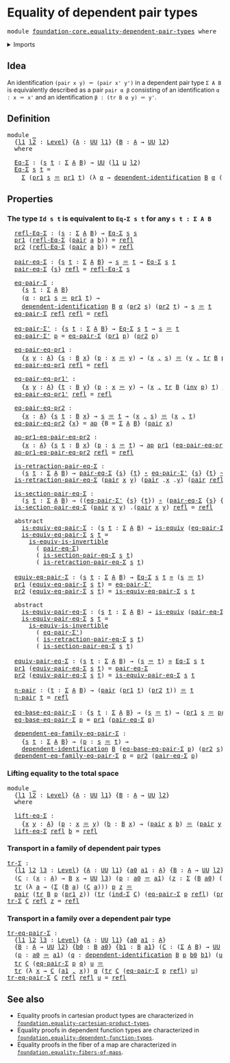 # Equality of dependent pair types

<pre class="Agda"><a id="45" class="Keyword">module</a> <a id="52" href="foundation-core.equality-dependent-pair-types.html" class="Module">foundation-core.equality-dependent-pair-types</a> <a id="98" class="Keyword">where</a>
</pre>
<details><summary>Imports</summary>

<pre class="Agda"><a id="154" class="Keyword">open</a> <a id="159" class="Keyword">import</a> <a id="166" href="foundation.action-on-identifications-functions.html" class="Module">foundation.action-on-identifications-functions</a>
<a id="213" class="Keyword">open</a> <a id="218" class="Keyword">import</a> <a id="225" href="foundation.dependent-pair-types.html" class="Module">foundation.dependent-pair-types</a>
<a id="257" class="Keyword">open</a> <a id="262" class="Keyword">import</a> <a id="269" href="foundation.universe-levels.html" class="Module">foundation.universe-levels</a>

<a id="297" class="Keyword">open</a> <a id="302" class="Keyword">import</a> <a id="309" href="foundation-core.dependent-identifications.html" class="Module">foundation-core.dependent-identifications</a>
<a id="351" class="Keyword">open</a> <a id="356" class="Keyword">import</a> <a id="363" href="foundation-core.equivalences.html" class="Module">foundation-core.equivalences</a>
<a id="392" class="Keyword">open</a> <a id="397" class="Keyword">import</a> <a id="404" href="foundation-core.function-types.html" class="Module">foundation-core.function-types</a>
<a id="435" class="Keyword">open</a> <a id="440" class="Keyword">import</a> <a id="447" href="foundation-core.homotopies.html" class="Module">foundation-core.homotopies</a>
<a id="474" class="Keyword">open</a> <a id="479" class="Keyword">import</a> <a id="486" href="foundation-core.identity-types.html" class="Module">foundation-core.identity-types</a>
<a id="517" class="Keyword">open</a> <a id="522" class="Keyword">import</a> <a id="529" href="foundation-core.transport-along-identifications.html" class="Module">foundation-core.transport-along-identifications</a>
</pre>
</details>

## Idea

An identification `(pair x y) ＝ (pair x' y')` in a dependent pair type `Σ A B`
is equivalently described as a pair `pair α β` consisting of an identification
`α : x ＝ x'` and an identification `β : (tr B α y) ＝ y'`.

## Definition

<pre class="Agda"><a id="843" class="Keyword">module</a> <a id="850" href="foundation-core.equality-dependent-pair-types.html#850" class="Module">_</a>
  <a id="854" class="Symbol">{</a><a id="855" href="foundation-core.equality-dependent-pair-types.html#855" class="Bound">l1</a> <a id="858" href="foundation-core.equality-dependent-pair-types.html#858" class="Bound">l2</a> <a id="861" class="Symbol">:</a> <a id="863" href="Agda.Primitive.html#742" class="Postulate">Level</a><a id="868" class="Symbol">}</a> <a id="870" class="Symbol">{</a><a id="871" href="foundation-core.equality-dependent-pair-types.html#871" class="Bound">A</a> <a id="873" class="Symbol">:</a> <a id="875" href="Agda.Primitive.html#388" class="Primitive">UU</a> <a id="878" href="foundation-core.equality-dependent-pair-types.html#855" class="Bound">l1</a><a id="880" class="Symbol">}</a> <a id="882" class="Symbol">{</a><a id="883" href="foundation-core.equality-dependent-pair-types.html#883" class="Bound">B</a> <a id="885" class="Symbol">:</a> <a id="887" href="foundation-core.equality-dependent-pair-types.html#871" class="Bound">A</a> <a id="889" class="Symbol">→</a> <a id="891" href="Agda.Primitive.html#388" class="Primitive">UU</a> <a id="894" href="foundation-core.equality-dependent-pair-types.html#858" class="Bound">l2</a><a id="896" class="Symbol">}</a>
  <a id="900" class="Keyword">where</a>

  <a id="909" href="foundation-core.equality-dependent-pair-types.html#909" class="Function">Eq-Σ</a> <a id="914" class="Symbol">:</a> <a id="916" class="Symbol">(</a><a id="917" href="foundation-core.equality-dependent-pair-types.html#917" class="Bound">s</a> <a id="919" href="foundation-core.equality-dependent-pair-types.html#919" class="Bound">t</a> <a id="921" class="Symbol">:</a> <a id="923" href="foundation.dependent-pair-types.html#505" class="Record">Σ</a> <a id="925" href="foundation-core.equality-dependent-pair-types.html#871" class="Bound">A</a> <a id="927" href="foundation-core.equality-dependent-pair-types.html#883" class="Bound">B</a><a id="928" class="Symbol">)</a> <a id="930" class="Symbol">→</a> <a id="932" href="Agda.Primitive.html#388" class="Primitive">UU</a> <a id="935" class="Symbol">(</a><a id="936" href="foundation-core.equality-dependent-pair-types.html#855" class="Bound">l1</a> <a id="939" href="Agda.Primitive.html#961" class="Primitive Operator">⊔</a> <a id="941" href="foundation-core.equality-dependent-pair-types.html#858" class="Bound">l2</a><a id="943" class="Symbol">)</a>
  <a id="947" href="foundation-core.equality-dependent-pair-types.html#909" class="Function">Eq-Σ</a> <a id="952" href="foundation-core.equality-dependent-pair-types.html#952" class="Bound">s</a> <a id="954" href="foundation-core.equality-dependent-pair-types.html#954" class="Bound">t</a> <a id="956" class="Symbol">=</a>
    <a id="962" href="foundation.dependent-pair-types.html#505" class="Record">Σ</a> <a id="964" class="Symbol">(</a><a id="965" href="foundation.dependent-pair-types.html#603" class="Field">pr1</a> <a id="969" href="foundation-core.equality-dependent-pair-types.html#952" class="Bound">s</a> <a id="971" href="foundation-core.identity-types.html#1953" class="Function Operator">＝</a> <a id="973" href="foundation.dependent-pair-types.html#603" class="Field">pr1</a> <a id="977" href="foundation-core.equality-dependent-pair-types.html#954" class="Bound">t</a><a id="978" class="Symbol">)</a> <a id="980" class="Symbol">(λ</a> <a id="983" href="foundation-core.equality-dependent-pair-types.html#983" class="Bound">α</a> <a id="985" class="Symbol">→</a> <a id="987" href="foundation-core.dependent-identifications.html#964" class="Function">dependent-identification</a> <a id="1012" href="foundation-core.equality-dependent-pair-types.html#883" class="Bound">B</a> <a id="1014" href="foundation-core.equality-dependent-pair-types.html#983" class="Bound">α</a> <a id="1016" class="Symbol">(</a><a id="1017" href="foundation.dependent-pair-types.html#615" class="Field">pr2</a> <a id="1021" href="foundation-core.equality-dependent-pair-types.html#952" class="Bound">s</a><a id="1022" class="Symbol">)</a> <a id="1024" class="Symbol">(</a><a id="1025" href="foundation.dependent-pair-types.html#615" class="Field">pr2</a> <a id="1029" href="foundation-core.equality-dependent-pair-types.html#954" class="Bound">t</a><a id="1030" class="Symbol">))</a>
</pre>
## Properties

### The type `Id s t` is equivalent to `Eq-Σ s t` for any `s t : Σ A B`

<pre class="Agda">  <a id="1136" href="foundation-core.equality-dependent-pair-types.html#1136" class="Function">refl-Eq-Σ</a> <a id="1146" class="Symbol">:</a> <a id="1148" class="Symbol">(</a><a id="1149" href="foundation-core.equality-dependent-pair-types.html#1149" class="Bound">s</a> <a id="1151" class="Symbol">:</a> <a id="1153" href="foundation.dependent-pair-types.html#505" class="Record">Σ</a> <a id="1155" href="foundation-core.equality-dependent-pair-types.html#871" class="Bound">A</a> <a id="1157" href="foundation-core.equality-dependent-pair-types.html#883" class="Bound">B</a><a id="1158" class="Symbol">)</a> <a id="1160" class="Symbol">→</a> <a id="1162" href="foundation-core.equality-dependent-pair-types.html#909" class="Function">Eq-Σ</a> <a id="1167" href="foundation-core.equality-dependent-pair-types.html#1149" class="Bound">s</a> <a id="1169" href="foundation-core.equality-dependent-pair-types.html#1149" class="Bound">s</a>
  <a id="1173" href="foundation.dependent-pair-types.html#603" class="Field">pr1</a> <a id="1177" class="Symbol">(</a><a id="1178" href="foundation-core.equality-dependent-pair-types.html#1136" class="Function">refl-Eq-Σ</a> <a id="1188" class="Symbol">(</a><a id="1189" href="foundation.dependent-pair-types.html#586" class="InductiveConstructor">pair</a> <a id="1194" href="foundation-core.equality-dependent-pair-types.html#1194" class="Bound">a</a> <a id="1196" href="foundation-core.equality-dependent-pair-types.html#1196" class="Bound">b</a><a id="1197" class="Symbol">))</a> <a id="1200" class="Symbol">=</a> <a id="1202" href="foundation-core.identity-types.html#1922" class="InductiveConstructor">refl</a>
  <a id="1209" href="foundation.dependent-pair-types.html#615" class="Field">pr2</a> <a id="1213" class="Symbol">(</a><a id="1214" href="foundation-core.equality-dependent-pair-types.html#1136" class="Function">refl-Eq-Σ</a> <a id="1224" class="Symbol">(</a><a id="1225" href="foundation.dependent-pair-types.html#586" class="InductiveConstructor">pair</a> <a id="1230" href="foundation-core.equality-dependent-pair-types.html#1230" class="Bound">a</a> <a id="1232" href="foundation-core.equality-dependent-pair-types.html#1232" class="Bound">b</a><a id="1233" class="Symbol">))</a> <a id="1236" class="Symbol">=</a> <a id="1238" href="foundation-core.identity-types.html#1922" class="InductiveConstructor">refl</a>

  <a id="1246" href="foundation-core.equality-dependent-pair-types.html#1246" class="Function">pair-eq-Σ</a> <a id="1256" class="Symbol">:</a> <a id="1258" class="Symbol">{</a><a id="1259" href="foundation-core.equality-dependent-pair-types.html#1259" class="Bound">s</a> <a id="1261" href="foundation-core.equality-dependent-pair-types.html#1261" class="Bound">t</a> <a id="1263" class="Symbol">:</a> <a id="1265" href="foundation.dependent-pair-types.html#505" class="Record">Σ</a> <a id="1267" href="foundation-core.equality-dependent-pair-types.html#871" class="Bound">A</a> <a id="1269" href="foundation-core.equality-dependent-pair-types.html#883" class="Bound">B</a><a id="1270" class="Symbol">}</a> <a id="1272" class="Symbol">→</a> <a id="1274" href="foundation-core.equality-dependent-pair-types.html#1259" class="Bound">s</a> <a id="1276" href="foundation-core.identity-types.html#1953" class="Function Operator">＝</a> <a id="1278" href="foundation-core.equality-dependent-pair-types.html#1261" class="Bound">t</a> <a id="1280" class="Symbol">→</a> <a id="1282" href="foundation-core.equality-dependent-pair-types.html#909" class="Function">Eq-Σ</a> <a id="1287" href="foundation-core.equality-dependent-pair-types.html#1259" class="Bound">s</a> <a id="1289" href="foundation-core.equality-dependent-pair-types.html#1261" class="Bound">t</a>
  <a id="1293" href="foundation-core.equality-dependent-pair-types.html#1246" class="Function">pair-eq-Σ</a> <a id="1303" class="Symbol">{</a><a id="1304" href="foundation-core.equality-dependent-pair-types.html#1304" class="Bound">s</a><a id="1305" class="Symbol">}</a> <a id="1307" href="foundation-core.identity-types.html#1922" class="InductiveConstructor">refl</a> <a id="1312" class="Symbol">=</a> <a id="1314" href="foundation-core.equality-dependent-pair-types.html#1136" class="Function">refl-Eq-Σ</a> <a id="1324" href="foundation-core.equality-dependent-pair-types.html#1304" class="Bound">s</a>

  <a id="1329" href="foundation-core.equality-dependent-pair-types.html#1329" class="Function">eq-pair-Σ</a> <a id="1339" class="Symbol">:</a>
    <a id="1345" class="Symbol">{</a><a id="1346" href="foundation-core.equality-dependent-pair-types.html#1346" class="Bound">s</a> <a id="1348" href="foundation-core.equality-dependent-pair-types.html#1348" class="Bound">t</a> <a id="1350" class="Symbol">:</a> <a id="1352" href="foundation.dependent-pair-types.html#505" class="Record">Σ</a> <a id="1354" href="foundation-core.equality-dependent-pair-types.html#871" class="Bound">A</a> <a id="1356" href="foundation-core.equality-dependent-pair-types.html#883" class="Bound">B</a><a id="1357" class="Symbol">}</a>
    <a id="1363" class="Symbol">(</a><a id="1364" href="foundation-core.equality-dependent-pair-types.html#1364" class="Bound">α</a> <a id="1366" class="Symbol">:</a> <a id="1368" href="foundation.dependent-pair-types.html#603" class="Field">pr1</a> <a id="1372" href="foundation-core.equality-dependent-pair-types.html#1346" class="Bound">s</a> <a id="1374" href="foundation-core.identity-types.html#1953" class="Function Operator">＝</a> <a id="1376" href="foundation.dependent-pair-types.html#603" class="Field">pr1</a> <a id="1380" href="foundation-core.equality-dependent-pair-types.html#1348" class="Bound">t</a><a id="1381" class="Symbol">)</a> <a id="1383" class="Symbol">→</a>
    <a id="1389" href="foundation-core.dependent-identifications.html#964" class="Function">dependent-identification</a> <a id="1414" href="foundation-core.equality-dependent-pair-types.html#883" class="Bound">B</a> <a id="1416" href="foundation-core.equality-dependent-pair-types.html#1364" class="Bound">α</a> <a id="1418" class="Symbol">(</a><a id="1419" href="foundation.dependent-pair-types.html#615" class="Field">pr2</a> <a id="1423" href="foundation-core.equality-dependent-pair-types.html#1346" class="Bound">s</a><a id="1424" class="Symbol">)</a> <a id="1426" class="Symbol">(</a><a id="1427" href="foundation.dependent-pair-types.html#615" class="Field">pr2</a> <a id="1431" href="foundation-core.equality-dependent-pair-types.html#1348" class="Bound">t</a><a id="1432" class="Symbol">)</a> <a id="1434" class="Symbol">→</a> <a id="1436" href="foundation-core.equality-dependent-pair-types.html#1346" class="Bound">s</a> <a id="1438" href="foundation-core.identity-types.html#1953" class="Function Operator">＝</a> <a id="1440" href="foundation-core.equality-dependent-pair-types.html#1348" class="Bound">t</a>
  <a id="1444" href="foundation-core.equality-dependent-pair-types.html#1329" class="Function">eq-pair-Σ</a> <a id="1454" href="foundation-core.identity-types.html#1922" class="InductiveConstructor">refl</a> <a id="1459" href="foundation-core.identity-types.html#1922" class="InductiveConstructor">refl</a> <a id="1464" class="Symbol">=</a> <a id="1466" href="foundation-core.identity-types.html#1922" class="InductiveConstructor">refl</a>

  <a id="1474" href="foundation-core.equality-dependent-pair-types.html#1474" class="Function">eq-pair-Σ&#39;</a> <a id="1485" class="Symbol">:</a> <a id="1487" class="Symbol">{</a><a id="1488" href="foundation-core.equality-dependent-pair-types.html#1488" class="Bound">s</a> <a id="1490" href="foundation-core.equality-dependent-pair-types.html#1490" class="Bound">t</a> <a id="1492" class="Symbol">:</a> <a id="1494" href="foundation.dependent-pair-types.html#505" class="Record">Σ</a> <a id="1496" href="foundation-core.equality-dependent-pair-types.html#871" class="Bound">A</a> <a id="1498" href="foundation-core.equality-dependent-pair-types.html#883" class="Bound">B</a><a id="1499" class="Symbol">}</a> <a id="1501" class="Symbol">→</a> <a id="1503" href="foundation-core.equality-dependent-pair-types.html#909" class="Function">Eq-Σ</a> <a id="1508" href="foundation-core.equality-dependent-pair-types.html#1488" class="Bound">s</a> <a id="1510" href="foundation-core.equality-dependent-pair-types.html#1490" class="Bound">t</a> <a id="1512" class="Symbol">→</a> <a id="1514" href="foundation-core.equality-dependent-pair-types.html#1488" class="Bound">s</a> <a id="1516" href="foundation-core.identity-types.html#1953" class="Function Operator">＝</a> <a id="1518" href="foundation-core.equality-dependent-pair-types.html#1490" class="Bound">t</a>
  <a id="1522" href="foundation-core.equality-dependent-pair-types.html#1474" class="Function">eq-pair-Σ&#39;</a> <a id="1533" href="foundation-core.equality-dependent-pair-types.html#1533" class="Bound">p</a> <a id="1535" class="Symbol">=</a> <a id="1537" href="foundation-core.equality-dependent-pair-types.html#1329" class="Function">eq-pair-Σ</a> <a id="1547" class="Symbol">(</a><a id="1548" href="foundation.dependent-pair-types.html#603" class="Field">pr1</a> <a id="1552" href="foundation-core.equality-dependent-pair-types.html#1533" class="Bound">p</a><a id="1553" class="Symbol">)</a> <a id="1555" class="Symbol">(</a><a id="1556" href="foundation.dependent-pair-types.html#615" class="Field">pr2</a> <a id="1560" href="foundation-core.equality-dependent-pair-types.html#1533" class="Bound">p</a><a id="1561" class="Symbol">)</a>

  <a id="1566" href="foundation-core.equality-dependent-pair-types.html#1566" class="Function">eq-pair-eq-pr1</a> <a id="1581" class="Symbol">:</a>
    <a id="1587" class="Symbol">{</a><a id="1588" href="foundation-core.equality-dependent-pair-types.html#1588" class="Bound">x</a> <a id="1590" href="foundation-core.equality-dependent-pair-types.html#1590" class="Bound">y</a> <a id="1592" class="Symbol">:</a> <a id="1594" href="foundation-core.equality-dependent-pair-types.html#871" class="Bound">A</a><a id="1595" class="Symbol">}</a> <a id="1597" class="Symbol">{</a><a id="1598" href="foundation-core.equality-dependent-pair-types.html#1598" class="Bound">s</a> <a id="1600" class="Symbol">:</a> <a id="1602" href="foundation-core.equality-dependent-pair-types.html#883" class="Bound">B</a> <a id="1604" href="foundation-core.equality-dependent-pair-types.html#1588" class="Bound">x</a><a id="1605" class="Symbol">}</a> <a id="1607" class="Symbol">(</a><a id="1608" href="foundation-core.equality-dependent-pair-types.html#1608" class="Bound">p</a> <a id="1610" class="Symbol">:</a> <a id="1612" href="foundation-core.equality-dependent-pair-types.html#1588" class="Bound">x</a> <a id="1614" href="foundation-core.identity-types.html#1953" class="Function Operator">＝</a> <a id="1616" href="foundation-core.equality-dependent-pair-types.html#1590" class="Bound">y</a><a id="1617" class="Symbol">)</a> <a id="1619" class="Symbol">→</a> <a id="1621" class="Symbol">(</a><a id="1622" href="foundation-core.equality-dependent-pair-types.html#1588" class="Bound">x</a> <a id="1624" href="foundation.dependent-pair-types.html#689" class="InductiveConstructor Operator">,</a> <a id="1626" href="foundation-core.equality-dependent-pair-types.html#1598" class="Bound">s</a><a id="1627" class="Symbol">)</a> <a id="1629" href="foundation-core.identity-types.html#1953" class="Function Operator">＝</a> <a id="1631" class="Symbol">(</a><a id="1632" href="foundation-core.equality-dependent-pair-types.html#1590" class="Bound">y</a> <a id="1634" href="foundation.dependent-pair-types.html#689" class="InductiveConstructor Operator">,</a> <a id="1636" href="foundation-core.transport-along-identifications.html#832" class="Function">tr</a> <a id="1639" href="foundation-core.equality-dependent-pair-types.html#883" class="Bound">B</a> <a id="1641" href="foundation-core.equality-dependent-pair-types.html#1608" class="Bound">p</a> <a id="1643" href="foundation-core.equality-dependent-pair-types.html#1598" class="Bound">s</a><a id="1644" class="Symbol">)</a>
  <a id="1648" href="foundation-core.equality-dependent-pair-types.html#1566" class="Function">eq-pair-eq-pr1</a> <a id="1663" href="foundation-core.identity-types.html#1922" class="InductiveConstructor">refl</a> <a id="1668" class="Symbol">=</a> <a id="1670" href="foundation-core.identity-types.html#1922" class="InductiveConstructor">refl</a>

  <a id="1678" href="foundation-core.equality-dependent-pair-types.html#1678" class="Function">eq-pair-eq-pr1&#39;</a> <a id="1694" class="Symbol">:</a>
    <a id="1700" class="Symbol">{</a><a id="1701" href="foundation-core.equality-dependent-pair-types.html#1701" class="Bound">x</a> <a id="1703" href="foundation-core.equality-dependent-pair-types.html#1703" class="Bound">y</a> <a id="1705" class="Symbol">:</a> <a id="1707" href="foundation-core.equality-dependent-pair-types.html#871" class="Bound">A</a><a id="1708" class="Symbol">}</a> <a id="1710" class="Symbol">{</a><a id="1711" href="foundation-core.equality-dependent-pair-types.html#1711" class="Bound">t</a> <a id="1713" class="Symbol">:</a> <a id="1715" href="foundation-core.equality-dependent-pair-types.html#883" class="Bound">B</a> <a id="1717" href="foundation-core.equality-dependent-pair-types.html#1703" class="Bound">y</a><a id="1718" class="Symbol">}</a> <a id="1720" class="Symbol">(</a><a id="1721" href="foundation-core.equality-dependent-pair-types.html#1721" class="Bound">p</a> <a id="1723" class="Symbol">:</a> <a id="1725" href="foundation-core.equality-dependent-pair-types.html#1701" class="Bound">x</a> <a id="1727" href="foundation-core.identity-types.html#1953" class="Function Operator">＝</a> <a id="1729" href="foundation-core.equality-dependent-pair-types.html#1703" class="Bound">y</a><a id="1730" class="Symbol">)</a> <a id="1732" class="Symbol">→</a> <a id="1734" class="Symbol">(</a><a id="1735" href="foundation-core.equality-dependent-pair-types.html#1701" class="Bound">x</a> <a id="1737" href="foundation.dependent-pair-types.html#689" class="InductiveConstructor Operator">,</a> <a id="1739" href="foundation-core.transport-along-identifications.html#832" class="Function">tr</a> <a id="1742" href="foundation-core.equality-dependent-pair-types.html#883" class="Bound">B</a> <a id="1744" class="Symbol">(</a><a id="1745" href="foundation-core.identity-types.html#3206" class="Function">inv</a> <a id="1749" href="foundation-core.equality-dependent-pair-types.html#1721" class="Bound">p</a><a id="1750" class="Symbol">)</a> <a id="1752" href="foundation-core.equality-dependent-pair-types.html#1711" class="Bound">t</a><a id="1753" class="Symbol">)</a> <a id="1755" href="foundation-core.identity-types.html#1953" class="Function Operator">＝</a> <a id="1757" class="Symbol">(</a><a id="1758" href="foundation-core.equality-dependent-pair-types.html#1703" class="Bound">y</a> <a id="1760" href="foundation.dependent-pair-types.html#689" class="InductiveConstructor Operator">,</a> <a id="1762" href="foundation-core.equality-dependent-pair-types.html#1711" class="Bound">t</a><a id="1763" class="Symbol">)</a>
  <a id="1767" href="foundation-core.equality-dependent-pair-types.html#1678" class="Function">eq-pair-eq-pr1&#39;</a> <a id="1783" href="foundation-core.identity-types.html#1922" class="InductiveConstructor">refl</a> <a id="1788" class="Symbol">=</a> <a id="1790" href="foundation-core.identity-types.html#1922" class="InductiveConstructor">refl</a>

  <a id="1798" href="foundation-core.equality-dependent-pair-types.html#1798" class="Function">eq-pair-eq-pr2</a> <a id="1813" class="Symbol">:</a>
    <a id="1819" class="Symbol">{</a><a id="1820" href="foundation-core.equality-dependent-pair-types.html#1820" class="Bound">x</a> <a id="1822" class="Symbol">:</a> <a id="1824" href="foundation-core.equality-dependent-pair-types.html#871" class="Bound">A</a><a id="1825" class="Symbol">}</a> <a id="1827" class="Symbol">{</a><a id="1828" href="foundation-core.equality-dependent-pair-types.html#1828" class="Bound">s</a> <a id="1830" href="foundation-core.equality-dependent-pair-types.html#1830" class="Bound">t</a> <a id="1832" class="Symbol">:</a> <a id="1834" href="foundation-core.equality-dependent-pair-types.html#883" class="Bound">B</a> <a id="1836" href="foundation-core.equality-dependent-pair-types.html#1820" class="Bound">x</a><a id="1837" class="Symbol">}</a> <a id="1839" class="Symbol">→</a> <a id="1841" href="foundation-core.equality-dependent-pair-types.html#1828" class="Bound">s</a> <a id="1843" href="foundation-core.identity-types.html#1953" class="Function Operator">＝</a> <a id="1845" href="foundation-core.equality-dependent-pair-types.html#1830" class="Bound">t</a> <a id="1847" class="Symbol">→</a> <a id="1849" class="Symbol">(</a><a id="1850" href="foundation-core.equality-dependent-pair-types.html#1820" class="Bound">x</a> <a id="1852" href="foundation.dependent-pair-types.html#689" class="InductiveConstructor Operator">,</a> <a id="1854" href="foundation-core.equality-dependent-pair-types.html#1828" class="Bound">s</a><a id="1855" class="Symbol">)</a> <a id="1857" href="foundation-core.identity-types.html#1953" class="Function Operator">＝</a> <a id="1859" class="Symbol">(</a><a id="1860" href="foundation-core.equality-dependent-pair-types.html#1820" class="Bound">x</a> <a id="1862" href="foundation.dependent-pair-types.html#689" class="InductiveConstructor Operator">,</a> <a id="1864" href="foundation-core.equality-dependent-pair-types.html#1830" class="Bound">t</a><a id="1865" class="Symbol">)</a>
  <a id="1869" href="foundation-core.equality-dependent-pair-types.html#1798" class="Function">eq-pair-eq-pr2</a> <a id="1884" class="Symbol">{</a><a id="1885" href="foundation-core.equality-dependent-pair-types.html#1885" class="Bound">x</a><a id="1886" class="Symbol">}</a> <a id="1888" class="Symbol">=</a> <a id="1890" href="foundation.action-on-identifications-functions.html#730" class="Function">ap</a> <a id="1893" class="Symbol">{</a><a id="1894" class="Argument">B</a> <a id="1896" class="Symbol">=</a> <a id="1898" href="foundation.dependent-pair-types.html#505" class="Record">Σ</a> <a id="1900" href="foundation-core.equality-dependent-pair-types.html#871" class="Bound">A</a> <a id="1902" href="foundation-core.equality-dependent-pair-types.html#883" class="Bound">B</a><a id="1903" class="Symbol">}</a> <a id="1905" class="Symbol">(</a><a id="1906" href="foundation.dependent-pair-types.html#586" class="InductiveConstructor">pair</a> <a id="1911" href="foundation-core.equality-dependent-pair-types.html#1885" class="Bound">x</a><a id="1912" class="Symbol">)</a>

  <a id="1917" href="foundation-core.equality-dependent-pair-types.html#1917" class="Function">ap-pr1-eq-pair-eq-pr2</a> <a id="1939" class="Symbol">:</a>
    <a id="1945" class="Symbol">{</a><a id="1946" href="foundation-core.equality-dependent-pair-types.html#1946" class="Bound">x</a> <a id="1948" class="Symbol">:</a> <a id="1950" href="foundation-core.equality-dependent-pair-types.html#871" class="Bound">A</a><a id="1951" class="Symbol">}</a> <a id="1953" class="Symbol">{</a><a id="1954" href="foundation-core.equality-dependent-pair-types.html#1954" class="Bound">s</a> <a id="1956" href="foundation-core.equality-dependent-pair-types.html#1956" class="Bound">t</a> <a id="1958" class="Symbol">:</a> <a id="1960" href="foundation-core.equality-dependent-pair-types.html#883" class="Bound">B</a> <a id="1962" href="foundation-core.equality-dependent-pair-types.html#1946" class="Bound">x</a><a id="1963" class="Symbol">}</a> <a id="1965" class="Symbol">(</a><a id="1966" href="foundation-core.equality-dependent-pair-types.html#1966" class="Bound">p</a> <a id="1968" class="Symbol">:</a> <a id="1970" href="foundation-core.equality-dependent-pair-types.html#1954" class="Bound">s</a> <a id="1972" href="foundation-core.identity-types.html#1953" class="Function Operator">＝</a> <a id="1974" href="foundation-core.equality-dependent-pair-types.html#1956" class="Bound">t</a><a id="1975" class="Symbol">)</a> <a id="1977" class="Symbol">→</a> <a id="1979" href="foundation.action-on-identifications-functions.html#730" class="Function">ap</a> <a id="1982" href="foundation.dependent-pair-types.html#603" class="Field">pr1</a> <a id="1986" class="Symbol">(</a><a id="1987" href="foundation-core.equality-dependent-pair-types.html#1798" class="Function">eq-pair-eq-pr2</a> <a id="2002" href="foundation-core.equality-dependent-pair-types.html#1966" class="Bound">p</a><a id="2003" class="Symbol">)</a> <a id="2005" href="foundation-core.identity-types.html#1953" class="Function Operator">＝</a> <a id="2007" href="foundation-core.identity-types.html#1922" class="InductiveConstructor">refl</a>
  <a id="2014" href="foundation-core.equality-dependent-pair-types.html#1917" class="Function">ap-pr1-eq-pair-eq-pr2</a> <a id="2036" href="foundation-core.identity-types.html#1922" class="InductiveConstructor">refl</a> <a id="2041" class="Symbol">=</a> <a id="2043" href="foundation-core.identity-types.html#1922" class="InductiveConstructor">refl</a>

  <a id="2051" href="foundation-core.equality-dependent-pair-types.html#2051" class="Function">is-retraction-pair-eq-Σ</a> <a id="2075" class="Symbol">:</a>
    <a id="2081" class="Symbol">(</a><a id="2082" href="foundation-core.equality-dependent-pair-types.html#2082" class="Bound">s</a> <a id="2084" href="foundation-core.equality-dependent-pair-types.html#2084" class="Bound">t</a> <a id="2086" class="Symbol">:</a> <a id="2088" href="foundation.dependent-pair-types.html#505" class="Record">Σ</a> <a id="2090" href="foundation-core.equality-dependent-pair-types.html#871" class="Bound">A</a> <a id="2092" href="foundation-core.equality-dependent-pair-types.html#883" class="Bound">B</a><a id="2093" class="Symbol">)</a> <a id="2095" class="Symbol">→</a> <a id="2097" href="foundation-core.equality-dependent-pair-types.html#1246" class="Function">pair-eq-Σ</a> <a id="2107" class="Symbol">{</a><a id="2108" href="foundation-core.equality-dependent-pair-types.html#2082" class="Bound">s</a><a id="2109" class="Symbol">}</a> <a id="2111" class="Symbol">{</a><a id="2112" href="foundation-core.equality-dependent-pair-types.html#2084" class="Bound">t</a><a id="2113" class="Symbol">}</a> <a id="2115" href="foundation-core.function-types.html#455" class="Function Operator">∘</a> <a id="2117" href="foundation-core.equality-dependent-pair-types.html#1474" class="Function">eq-pair-Σ&#39;</a> <a id="2128" class="Symbol">{</a><a id="2129" href="foundation-core.equality-dependent-pair-types.html#2082" class="Bound">s</a><a id="2130" class="Symbol">}</a> <a id="2132" class="Symbol">{</a><a id="2133" href="foundation-core.equality-dependent-pair-types.html#2084" class="Bound">t</a><a id="2134" class="Symbol">}</a> <a id="2136" href="foundation-core.homotopies.html#2717" class="Function Operator">~</a> <a id="2138" href="foundation-core.function-types.html#307" class="Function">id</a> <a id="2141" class="Symbol">{</a><a id="2142" class="Argument">A</a> <a id="2144" class="Symbol">=</a> <a id="2146" href="foundation-core.equality-dependent-pair-types.html#909" class="Function">Eq-Σ</a> <a id="2151" href="foundation-core.equality-dependent-pair-types.html#2082" class="Bound">s</a> <a id="2153" href="foundation-core.equality-dependent-pair-types.html#2084" class="Bound">t</a><a id="2154" class="Symbol">}</a>
  <a id="2158" href="foundation-core.equality-dependent-pair-types.html#2051" class="Function">is-retraction-pair-eq-Σ</a> <a id="2182" class="Symbol">(</a><a id="2183" href="foundation.dependent-pair-types.html#586" class="InductiveConstructor">pair</a> <a id="2188" href="foundation-core.equality-dependent-pair-types.html#2188" class="Bound">x</a> <a id="2190" href="foundation-core.equality-dependent-pair-types.html#2190" class="Bound">y</a><a id="2191" class="Symbol">)</a> <a id="2193" class="Symbol">(</a><a id="2194" href="foundation.dependent-pair-types.html#586" class="InductiveConstructor">pair</a> <a id="2199" class="DottedPattern Symbol">.</a><a id="2200" href="foundation-core.equality-dependent-pair-types.html#2188" class="DottedPattern Bound">x</a> <a id="2202" class="DottedPattern Symbol">.</a><a id="2203" href="foundation-core.equality-dependent-pair-types.html#2190" class="DottedPattern Bound">y</a><a id="2204" class="Symbol">)</a> <a id="2206" class="Symbol">(</a><a id="2207" href="foundation.dependent-pair-types.html#586" class="InductiveConstructor">pair</a> <a id="2212" href="foundation-core.identity-types.html#1922" class="InductiveConstructor">refl</a> <a id="2217" href="foundation-core.identity-types.html#1922" class="InductiveConstructor">refl</a><a id="2221" class="Symbol">)</a> <a id="2223" class="Symbol">=</a> <a id="2225" href="foundation-core.identity-types.html#1922" class="InductiveConstructor">refl</a>

  <a id="2233" href="foundation-core.equality-dependent-pair-types.html#2233" class="Function">is-section-pair-eq-Σ</a> <a id="2254" class="Symbol">:</a>
    <a id="2260" class="Symbol">(</a><a id="2261" href="foundation-core.equality-dependent-pair-types.html#2261" class="Bound">s</a> <a id="2263" href="foundation-core.equality-dependent-pair-types.html#2263" class="Bound">t</a> <a id="2265" class="Symbol">:</a> <a id="2267" href="foundation.dependent-pair-types.html#505" class="Record">Σ</a> <a id="2269" href="foundation-core.equality-dependent-pair-types.html#871" class="Bound">A</a> <a id="2271" href="foundation-core.equality-dependent-pair-types.html#883" class="Bound">B</a><a id="2272" class="Symbol">)</a> <a id="2274" class="Symbol">→</a> <a id="2276" class="Symbol">((</a><a id="2278" href="foundation-core.equality-dependent-pair-types.html#1474" class="Function">eq-pair-Σ&#39;</a> <a id="2289" class="Symbol">{</a><a id="2290" href="foundation-core.equality-dependent-pair-types.html#2261" class="Bound">s</a><a id="2291" class="Symbol">}</a> <a id="2293" class="Symbol">{</a><a id="2294" href="foundation-core.equality-dependent-pair-types.html#2263" class="Bound">t</a><a id="2295" class="Symbol">})</a> <a id="2298" href="foundation-core.function-types.html#455" class="Function Operator">∘</a> <a id="2300" class="Symbol">(</a><a id="2301" href="foundation-core.equality-dependent-pair-types.html#1246" class="Function">pair-eq-Σ</a> <a id="2311" class="Symbol">{</a><a id="2312" href="foundation-core.equality-dependent-pair-types.html#2261" class="Bound">s</a><a id="2313" class="Symbol">}</a> <a id="2315" class="Symbol">{</a><a id="2316" href="foundation-core.equality-dependent-pair-types.html#2263" class="Bound">t</a><a id="2317" class="Symbol">}))</a> <a id="2321" href="foundation-core.homotopies.html#2717" class="Function Operator">~</a> <a id="2323" href="foundation-core.function-types.html#307" class="Function">id</a>
  <a id="2328" href="foundation-core.equality-dependent-pair-types.html#2233" class="Function">is-section-pair-eq-Σ</a> <a id="2349" class="Symbol">(</a><a id="2350" href="foundation.dependent-pair-types.html#586" class="InductiveConstructor">pair</a> <a id="2355" href="foundation-core.equality-dependent-pair-types.html#2355" class="Bound">x</a> <a id="2357" href="foundation-core.equality-dependent-pair-types.html#2357" class="Bound">y</a><a id="2358" class="Symbol">)</a> <a id="2360" class="DottedPattern Symbol">.(</a><a id="2362" href="foundation.dependent-pair-types.html#586" class="DottedPattern InductiveConstructor">pair</a> <a id="2367" href="foundation-core.equality-dependent-pair-types.html#2355" class="DottedPattern Bound">x</a> <a id="2369" href="foundation-core.equality-dependent-pair-types.html#2357" class="DottedPattern Bound">y</a><a id="2370" class="DottedPattern Symbol">)</a> <a id="2372" href="foundation-core.identity-types.html#1922" class="InductiveConstructor">refl</a> <a id="2377" class="Symbol">=</a> <a id="2379" href="foundation-core.identity-types.html#1922" class="InductiveConstructor">refl</a>

  <a id="2387" class="Keyword">abstract</a>
    <a id="2400" href="foundation-core.equality-dependent-pair-types.html#2400" class="Function">is-equiv-eq-pair-Σ</a> <a id="2419" class="Symbol">:</a> <a id="2421" class="Symbol">(</a><a id="2422" href="foundation-core.equality-dependent-pair-types.html#2422" class="Bound">s</a> <a id="2424" href="foundation-core.equality-dependent-pair-types.html#2424" class="Bound">t</a> <a id="2426" class="Symbol">:</a> <a id="2428" href="foundation.dependent-pair-types.html#505" class="Record">Σ</a> <a id="2430" href="foundation-core.equality-dependent-pair-types.html#871" class="Bound">A</a> <a id="2432" href="foundation-core.equality-dependent-pair-types.html#883" class="Bound">B</a><a id="2433" class="Symbol">)</a> <a id="2435" class="Symbol">→</a> <a id="2437" href="foundation-core.equivalences.html#1647" class="Function">is-equiv</a> <a id="2446" class="Symbol">(</a><a id="2447" href="foundation-core.equality-dependent-pair-types.html#1474" class="Function">eq-pair-Σ&#39;</a> <a id="2458" class="Symbol">{</a><a id="2459" href="foundation-core.equality-dependent-pair-types.html#2422" class="Bound">s</a><a id="2460" class="Symbol">}</a> <a id="2462" class="Symbol">{</a><a id="2463" href="foundation-core.equality-dependent-pair-types.html#2424" class="Bound">t</a><a id="2464" class="Symbol">})</a>
    <a id="2471" href="foundation-core.equality-dependent-pair-types.html#2400" class="Function">is-equiv-eq-pair-Σ</a> <a id="2490" href="foundation-core.equality-dependent-pair-types.html#2490" class="Bound">s</a> <a id="2492" href="foundation-core.equality-dependent-pair-types.html#2492" class="Bound">t</a> <a id="2494" class="Symbol">=</a>
      <a id="2502" href="foundation-core.equivalences.html#5122" class="Function">is-equiv-is-invertible</a>
        <a id="2533" class="Symbol">(</a> <a id="2535" href="foundation-core.equality-dependent-pair-types.html#1246" class="Function">pair-eq-Σ</a><a id="2544" class="Symbol">)</a>
        <a id="2554" class="Symbol">(</a> <a id="2556" href="foundation-core.equality-dependent-pair-types.html#2233" class="Function">is-section-pair-eq-Σ</a> <a id="2577" href="foundation-core.equality-dependent-pair-types.html#2490" class="Bound">s</a> <a id="2579" href="foundation-core.equality-dependent-pair-types.html#2492" class="Bound">t</a><a id="2580" class="Symbol">)</a>
        <a id="2590" class="Symbol">(</a> <a id="2592" href="foundation-core.equality-dependent-pair-types.html#2051" class="Function">is-retraction-pair-eq-Σ</a> <a id="2616" href="foundation-core.equality-dependent-pair-types.html#2490" class="Bound">s</a> <a id="2618" href="foundation-core.equality-dependent-pair-types.html#2492" class="Bound">t</a><a id="2619" class="Symbol">)</a>

  <a id="2624" href="foundation-core.equality-dependent-pair-types.html#2624" class="Function">equiv-eq-pair-Σ</a> <a id="2640" class="Symbol">:</a> <a id="2642" class="Symbol">(</a><a id="2643" href="foundation-core.equality-dependent-pair-types.html#2643" class="Bound">s</a> <a id="2645" href="foundation-core.equality-dependent-pair-types.html#2645" class="Bound">t</a> <a id="2647" class="Symbol">:</a> <a id="2649" href="foundation.dependent-pair-types.html#505" class="Record">Σ</a> <a id="2651" href="foundation-core.equality-dependent-pair-types.html#871" class="Bound">A</a> <a id="2653" href="foundation-core.equality-dependent-pair-types.html#883" class="Bound">B</a><a id="2654" class="Symbol">)</a> <a id="2656" class="Symbol">→</a> <a id="2658" href="foundation-core.equality-dependent-pair-types.html#909" class="Function">Eq-Σ</a> <a id="2663" href="foundation-core.equality-dependent-pair-types.html#2643" class="Bound">s</a> <a id="2665" href="foundation-core.equality-dependent-pair-types.html#2645" class="Bound">t</a> <a id="2667" href="foundation-core.equivalences.html#2669" class="Function Operator">≃</a> <a id="2669" class="Symbol">(</a><a id="2670" href="foundation-core.equality-dependent-pair-types.html#2643" class="Bound">s</a> <a id="2672" href="foundation-core.identity-types.html#1953" class="Function Operator">＝</a> <a id="2674" href="foundation-core.equality-dependent-pair-types.html#2645" class="Bound">t</a><a id="2675" class="Symbol">)</a>
  <a id="2679" href="foundation.dependent-pair-types.html#603" class="Field">pr1</a> <a id="2683" class="Symbol">(</a><a id="2684" href="foundation-core.equality-dependent-pair-types.html#2624" class="Function">equiv-eq-pair-Σ</a> <a id="2700" href="foundation-core.equality-dependent-pair-types.html#2700" class="Bound">s</a> <a id="2702" href="foundation-core.equality-dependent-pair-types.html#2702" class="Bound">t</a><a id="2703" class="Symbol">)</a> <a id="2705" class="Symbol">=</a> <a id="2707" href="foundation-core.equality-dependent-pair-types.html#1474" class="Function">eq-pair-Σ&#39;</a>
  <a id="2720" href="foundation.dependent-pair-types.html#615" class="Field">pr2</a> <a id="2724" class="Symbol">(</a><a id="2725" href="foundation-core.equality-dependent-pair-types.html#2624" class="Function">equiv-eq-pair-Σ</a> <a id="2741" href="foundation-core.equality-dependent-pair-types.html#2741" class="Bound">s</a> <a id="2743" href="foundation-core.equality-dependent-pair-types.html#2743" class="Bound">t</a><a id="2744" class="Symbol">)</a> <a id="2746" class="Symbol">=</a> <a id="2748" href="foundation-core.equality-dependent-pair-types.html#2400" class="Function">is-equiv-eq-pair-Σ</a> <a id="2767" href="foundation-core.equality-dependent-pair-types.html#2741" class="Bound">s</a> <a id="2769" href="foundation-core.equality-dependent-pair-types.html#2743" class="Bound">t</a>

  <a id="2774" class="Keyword">abstract</a>
    <a id="2787" href="foundation-core.equality-dependent-pair-types.html#2787" class="Function">is-equiv-pair-eq-Σ</a> <a id="2806" class="Symbol">:</a> <a id="2808" class="Symbol">(</a><a id="2809" href="foundation-core.equality-dependent-pair-types.html#2809" class="Bound">s</a> <a id="2811" href="foundation-core.equality-dependent-pair-types.html#2811" class="Bound">t</a> <a id="2813" class="Symbol">:</a> <a id="2815" href="foundation.dependent-pair-types.html#505" class="Record">Σ</a> <a id="2817" href="foundation-core.equality-dependent-pair-types.html#871" class="Bound">A</a> <a id="2819" href="foundation-core.equality-dependent-pair-types.html#883" class="Bound">B</a><a id="2820" class="Symbol">)</a> <a id="2822" class="Symbol">→</a> <a id="2824" href="foundation-core.equivalences.html#1647" class="Function">is-equiv</a> <a id="2833" class="Symbol">(</a><a id="2834" href="foundation-core.equality-dependent-pair-types.html#1246" class="Function">pair-eq-Σ</a> <a id="2844" class="Symbol">{</a><a id="2845" href="foundation-core.equality-dependent-pair-types.html#2809" class="Bound">s</a><a id="2846" class="Symbol">}</a> <a id="2848" class="Symbol">{</a><a id="2849" href="foundation-core.equality-dependent-pair-types.html#2811" class="Bound">t</a><a id="2850" class="Symbol">})</a>
    <a id="2857" href="foundation-core.equality-dependent-pair-types.html#2787" class="Function">is-equiv-pair-eq-Σ</a> <a id="2876" href="foundation-core.equality-dependent-pair-types.html#2876" class="Bound">s</a> <a id="2878" href="foundation-core.equality-dependent-pair-types.html#2878" class="Bound">t</a> <a id="2880" class="Symbol">=</a>
      <a id="2888" href="foundation-core.equivalences.html#5122" class="Function">is-equiv-is-invertible</a>
        <a id="2919" class="Symbol">(</a> <a id="2921" href="foundation-core.equality-dependent-pair-types.html#1474" class="Function">eq-pair-Σ&#39;</a><a id="2931" class="Symbol">)</a>
        <a id="2941" class="Symbol">(</a> <a id="2943" href="foundation-core.equality-dependent-pair-types.html#2051" class="Function">is-retraction-pair-eq-Σ</a> <a id="2967" href="foundation-core.equality-dependent-pair-types.html#2876" class="Bound">s</a> <a id="2969" href="foundation-core.equality-dependent-pair-types.html#2878" class="Bound">t</a><a id="2970" class="Symbol">)</a>
        <a id="2980" class="Symbol">(</a> <a id="2982" href="foundation-core.equality-dependent-pair-types.html#2233" class="Function">is-section-pair-eq-Σ</a> <a id="3003" href="foundation-core.equality-dependent-pair-types.html#2876" class="Bound">s</a> <a id="3005" href="foundation-core.equality-dependent-pair-types.html#2878" class="Bound">t</a><a id="3006" class="Symbol">)</a>

  <a id="3011" href="foundation-core.equality-dependent-pair-types.html#3011" class="Function">equiv-pair-eq-Σ</a> <a id="3027" class="Symbol">:</a> <a id="3029" class="Symbol">(</a><a id="3030" href="foundation-core.equality-dependent-pair-types.html#3030" class="Bound">s</a> <a id="3032" href="foundation-core.equality-dependent-pair-types.html#3032" class="Bound">t</a> <a id="3034" class="Symbol">:</a> <a id="3036" href="foundation.dependent-pair-types.html#505" class="Record">Σ</a> <a id="3038" href="foundation-core.equality-dependent-pair-types.html#871" class="Bound">A</a> <a id="3040" href="foundation-core.equality-dependent-pair-types.html#883" class="Bound">B</a><a id="3041" class="Symbol">)</a> <a id="3043" class="Symbol">→</a> <a id="3045" class="Symbol">(</a><a id="3046" href="foundation-core.equality-dependent-pair-types.html#3030" class="Bound">s</a> <a id="3048" href="foundation-core.identity-types.html#1953" class="Function Operator">＝</a> <a id="3050" href="foundation-core.equality-dependent-pair-types.html#3032" class="Bound">t</a><a id="3051" class="Symbol">)</a> <a id="3053" href="foundation-core.equivalences.html#2669" class="Function Operator">≃</a> <a id="3055" href="foundation-core.equality-dependent-pair-types.html#909" class="Function">Eq-Σ</a> <a id="3060" href="foundation-core.equality-dependent-pair-types.html#3030" class="Bound">s</a> <a id="3062" href="foundation-core.equality-dependent-pair-types.html#3032" class="Bound">t</a>
  <a id="3066" href="foundation.dependent-pair-types.html#603" class="Field">pr1</a> <a id="3070" class="Symbol">(</a><a id="3071" href="foundation-core.equality-dependent-pair-types.html#3011" class="Function">equiv-pair-eq-Σ</a> <a id="3087" href="foundation-core.equality-dependent-pair-types.html#3087" class="Bound">s</a> <a id="3089" href="foundation-core.equality-dependent-pair-types.html#3089" class="Bound">t</a><a id="3090" class="Symbol">)</a> <a id="3092" class="Symbol">=</a> <a id="3094" href="foundation-core.equality-dependent-pair-types.html#1246" class="Function">pair-eq-Σ</a>
  <a id="3106" href="foundation.dependent-pair-types.html#615" class="Field">pr2</a> <a id="3110" class="Symbol">(</a><a id="3111" href="foundation-core.equality-dependent-pair-types.html#3011" class="Function">equiv-pair-eq-Σ</a> <a id="3127" href="foundation-core.equality-dependent-pair-types.html#3127" class="Bound">s</a> <a id="3129" href="foundation-core.equality-dependent-pair-types.html#3129" class="Bound">t</a><a id="3130" class="Symbol">)</a> <a id="3132" class="Symbol">=</a> <a id="3134" href="foundation-core.equality-dependent-pair-types.html#2787" class="Function">is-equiv-pair-eq-Σ</a> <a id="3153" href="foundation-core.equality-dependent-pair-types.html#3127" class="Bound">s</a> <a id="3155" href="foundation-core.equality-dependent-pair-types.html#3129" class="Bound">t</a>

  <a id="3160" href="foundation-core.equality-dependent-pair-types.html#3160" class="Function">η-pair</a> <a id="3167" class="Symbol">:</a> <a id="3169" class="Symbol">(</a><a id="3170" href="foundation-core.equality-dependent-pair-types.html#3170" class="Bound">t</a> <a id="3172" class="Symbol">:</a> <a id="3174" href="foundation.dependent-pair-types.html#505" class="Record">Σ</a> <a id="3176" href="foundation-core.equality-dependent-pair-types.html#871" class="Bound">A</a> <a id="3178" href="foundation-core.equality-dependent-pair-types.html#883" class="Bound">B</a><a id="3179" class="Symbol">)</a> <a id="3181" class="Symbol">→</a> <a id="3183" class="Symbol">(</a><a id="3184" href="foundation.dependent-pair-types.html#586" class="InductiveConstructor">pair</a> <a id="3189" class="Symbol">(</a><a id="3190" href="foundation.dependent-pair-types.html#603" class="Field">pr1</a> <a id="3194" href="foundation-core.equality-dependent-pair-types.html#3170" class="Bound">t</a><a id="3195" class="Symbol">)</a> <a id="3197" class="Symbol">(</a><a id="3198" href="foundation.dependent-pair-types.html#615" class="Field">pr2</a> <a id="3202" href="foundation-core.equality-dependent-pair-types.html#3170" class="Bound">t</a><a id="3203" class="Symbol">))</a> <a id="3206" href="foundation-core.identity-types.html#1953" class="Function Operator">＝</a> <a id="3208" href="foundation-core.equality-dependent-pair-types.html#3170" class="Bound">t</a>
  <a id="3212" href="foundation-core.equality-dependent-pair-types.html#3160" class="Function">η-pair</a> <a id="3219" href="foundation-core.equality-dependent-pair-types.html#3219" class="Bound">t</a> <a id="3221" class="Symbol">=</a> <a id="3223" href="foundation-core.identity-types.html#1922" class="InductiveConstructor">refl</a>

  <a id="3231" href="foundation-core.equality-dependent-pair-types.html#3231" class="Function">eq-base-eq-pair-Σ</a> <a id="3249" class="Symbol">:</a> <a id="3251" class="Symbol">{</a><a id="3252" href="foundation-core.equality-dependent-pair-types.html#3252" class="Bound">s</a> <a id="3254" href="foundation-core.equality-dependent-pair-types.html#3254" class="Bound">t</a> <a id="3256" class="Symbol">:</a> <a id="3258" href="foundation.dependent-pair-types.html#505" class="Record">Σ</a> <a id="3260" href="foundation-core.equality-dependent-pair-types.html#871" class="Bound">A</a> <a id="3262" href="foundation-core.equality-dependent-pair-types.html#883" class="Bound">B</a><a id="3263" class="Symbol">}</a> <a id="3265" class="Symbol">→</a> <a id="3267" class="Symbol">(</a><a id="3268" href="foundation-core.equality-dependent-pair-types.html#3252" class="Bound">s</a> <a id="3270" href="foundation-core.identity-types.html#1953" class="Function Operator">＝</a> <a id="3272" href="foundation-core.equality-dependent-pair-types.html#3254" class="Bound">t</a><a id="3273" class="Symbol">)</a> <a id="3275" class="Symbol">→</a> <a id="3277" class="Symbol">(</a><a id="3278" href="foundation.dependent-pair-types.html#603" class="Field">pr1</a> <a id="3282" href="foundation-core.equality-dependent-pair-types.html#3252" class="Bound">s</a> <a id="3284" href="foundation-core.identity-types.html#1953" class="Function Operator">＝</a> <a id="3286" href="foundation.dependent-pair-types.html#603" class="Field">pr1</a> <a id="3290" href="foundation-core.equality-dependent-pair-types.html#3254" class="Bound">t</a><a id="3291" class="Symbol">)</a>
  <a id="3295" href="foundation-core.equality-dependent-pair-types.html#3231" class="Function">eq-base-eq-pair-Σ</a> <a id="3313" href="foundation-core.equality-dependent-pair-types.html#3313" class="Bound">p</a> <a id="3315" class="Symbol">=</a> <a id="3317" href="foundation.dependent-pair-types.html#603" class="Field">pr1</a> <a id="3321" class="Symbol">(</a><a id="3322" href="foundation-core.equality-dependent-pair-types.html#1246" class="Function">pair-eq-Σ</a> <a id="3332" href="foundation-core.equality-dependent-pair-types.html#3313" class="Bound">p</a><a id="3333" class="Symbol">)</a>

  <a id="3338" href="foundation-core.equality-dependent-pair-types.html#3338" class="Function">dependent-eq-family-eq-pair-Σ</a> <a id="3368" class="Symbol">:</a>
    <a id="3374" class="Symbol">{</a><a id="3375" href="foundation-core.equality-dependent-pair-types.html#3375" class="Bound">s</a> <a id="3377" href="foundation-core.equality-dependent-pair-types.html#3377" class="Bound">t</a> <a id="3379" class="Symbol">:</a> <a id="3381" href="foundation.dependent-pair-types.html#505" class="Record">Σ</a> <a id="3383" href="foundation-core.equality-dependent-pair-types.html#871" class="Bound">A</a> <a id="3385" href="foundation-core.equality-dependent-pair-types.html#883" class="Bound">B</a><a id="3386" class="Symbol">}</a> <a id="3388" class="Symbol">→</a> <a id="3390" class="Symbol">(</a><a id="3391" href="foundation-core.equality-dependent-pair-types.html#3391" class="Bound">p</a> <a id="3393" class="Symbol">:</a> <a id="3395" href="foundation-core.equality-dependent-pair-types.html#3375" class="Bound">s</a> <a id="3397" href="foundation-core.identity-types.html#1953" class="Function Operator">＝</a> <a id="3399" href="foundation-core.equality-dependent-pair-types.html#3377" class="Bound">t</a><a id="3400" class="Symbol">)</a> <a id="3402" class="Symbol">→</a>
    <a id="3408" href="foundation-core.dependent-identifications.html#964" class="Function">dependent-identification</a> <a id="3433" href="foundation-core.equality-dependent-pair-types.html#883" class="Bound">B</a> <a id="3435" class="Symbol">(</a><a id="3436" href="foundation-core.equality-dependent-pair-types.html#3231" class="Function">eq-base-eq-pair-Σ</a> <a id="3454" href="foundation-core.equality-dependent-pair-types.html#3391" class="Bound">p</a><a id="3455" class="Symbol">)</a> <a id="3457" class="Symbol">(</a><a id="3458" href="foundation.dependent-pair-types.html#615" class="Field">pr2</a> <a id="3462" href="foundation-core.equality-dependent-pair-types.html#3375" class="Bound">s</a><a id="3463" class="Symbol">)</a> <a id="3465" class="Symbol">(</a><a id="3466" href="foundation.dependent-pair-types.html#615" class="Field">pr2</a> <a id="3470" href="foundation-core.equality-dependent-pair-types.html#3377" class="Bound">t</a><a id="3471" class="Symbol">)</a>
  <a id="3475" href="foundation-core.equality-dependent-pair-types.html#3338" class="Function">dependent-eq-family-eq-pair-Σ</a> <a id="3505" href="foundation-core.equality-dependent-pair-types.html#3505" class="Bound">p</a> <a id="3507" class="Symbol">=</a> <a id="3509" href="foundation.dependent-pair-types.html#615" class="Field">pr2</a> <a id="3513" class="Symbol">(</a><a id="3514" href="foundation-core.equality-dependent-pair-types.html#1246" class="Function">pair-eq-Σ</a> <a id="3524" href="foundation-core.equality-dependent-pair-types.html#3505" class="Bound">p</a><a id="3525" class="Symbol">)</a>
</pre>
### Lifting equality to the total space

<pre class="Agda"><a id="3581" class="Keyword">module</a> <a id="3588" href="foundation-core.equality-dependent-pair-types.html#3588" class="Module">_</a>
  <a id="3592" class="Symbol">{</a><a id="3593" href="foundation-core.equality-dependent-pair-types.html#3593" class="Bound">l1</a> <a id="3596" href="foundation-core.equality-dependent-pair-types.html#3596" class="Bound">l2</a> <a id="3599" class="Symbol">:</a> <a id="3601" href="Agda.Primitive.html#742" class="Postulate">Level</a><a id="3606" class="Symbol">}</a> <a id="3608" class="Symbol">{</a><a id="3609" href="foundation-core.equality-dependent-pair-types.html#3609" class="Bound">A</a> <a id="3611" class="Symbol">:</a> <a id="3613" href="Agda.Primitive.html#388" class="Primitive">UU</a> <a id="3616" href="foundation-core.equality-dependent-pair-types.html#3593" class="Bound">l1</a><a id="3618" class="Symbol">}</a> <a id="3620" class="Symbol">{</a><a id="3621" href="foundation-core.equality-dependent-pair-types.html#3621" class="Bound">B</a> <a id="3623" class="Symbol">:</a> <a id="3625" href="foundation-core.equality-dependent-pair-types.html#3609" class="Bound">A</a> <a id="3627" class="Symbol">→</a> <a id="3629" href="Agda.Primitive.html#388" class="Primitive">UU</a> <a id="3632" href="foundation-core.equality-dependent-pair-types.html#3596" class="Bound">l2</a><a id="3634" class="Symbol">}</a>
  <a id="3638" class="Keyword">where</a>

  <a id="3647" href="foundation-core.equality-dependent-pair-types.html#3647" class="Function">lift-eq-Σ</a> <a id="3657" class="Symbol">:</a>
    <a id="3663" class="Symbol">{</a><a id="3664" href="foundation-core.equality-dependent-pair-types.html#3664" class="Bound">x</a> <a id="3666" href="foundation-core.equality-dependent-pair-types.html#3666" class="Bound">y</a> <a id="3668" class="Symbol">:</a> <a id="3670" href="foundation-core.equality-dependent-pair-types.html#3609" class="Bound">A</a><a id="3671" class="Symbol">}</a> <a id="3673" class="Symbol">(</a><a id="3674" href="foundation-core.equality-dependent-pair-types.html#3674" class="Bound">p</a> <a id="3676" class="Symbol">:</a> <a id="3678" href="foundation-core.equality-dependent-pair-types.html#3664" class="Bound">x</a> <a id="3680" href="foundation-core.identity-types.html#1953" class="Function Operator">＝</a> <a id="3682" href="foundation-core.equality-dependent-pair-types.html#3666" class="Bound">y</a><a id="3683" class="Symbol">)</a> <a id="3685" class="Symbol">(</a><a id="3686" href="foundation-core.equality-dependent-pair-types.html#3686" class="Bound">b</a> <a id="3688" class="Symbol">:</a> <a id="3690" href="foundation-core.equality-dependent-pair-types.html#3621" class="Bound">B</a> <a id="3692" href="foundation-core.equality-dependent-pair-types.html#3664" class="Bound">x</a><a id="3693" class="Symbol">)</a> <a id="3695" class="Symbol">→</a> <a id="3697" class="Symbol">(</a><a id="3698" href="foundation.dependent-pair-types.html#586" class="InductiveConstructor">pair</a> <a id="3703" href="foundation-core.equality-dependent-pair-types.html#3664" class="Bound">x</a> <a id="3705" href="foundation-core.equality-dependent-pair-types.html#3686" class="Bound">b</a><a id="3706" class="Symbol">)</a> <a id="3708" href="foundation-core.identity-types.html#1953" class="Function Operator">＝</a> <a id="3710" class="Symbol">(</a><a id="3711" href="foundation.dependent-pair-types.html#586" class="InductiveConstructor">pair</a> <a id="3716" href="foundation-core.equality-dependent-pair-types.html#3666" class="Bound">y</a> <a id="3718" class="Symbol">(</a><a id="3719" href="foundation-core.transport-along-identifications.html#832" class="Function">tr</a> <a id="3722" href="foundation-core.equality-dependent-pair-types.html#3621" class="Bound">B</a> <a id="3724" href="foundation-core.equality-dependent-pair-types.html#3674" class="Bound">p</a> <a id="3726" href="foundation-core.equality-dependent-pair-types.html#3686" class="Bound">b</a><a id="3727" class="Symbol">))</a>
  <a id="3732" href="foundation-core.equality-dependent-pair-types.html#3647" class="Function">lift-eq-Σ</a> <a id="3742" href="foundation-core.identity-types.html#1922" class="InductiveConstructor">refl</a> <a id="3747" href="foundation-core.equality-dependent-pair-types.html#3747" class="Bound">b</a> <a id="3749" class="Symbol">=</a> <a id="3751" href="foundation-core.identity-types.html#1922" class="InductiveConstructor">refl</a>
</pre>
### Transport in a family of dependent pair types

<pre class="Agda"><a id="tr-Σ"></a><a id="3820" href="foundation-core.equality-dependent-pair-types.html#3820" class="Function">tr-Σ</a> <a id="3825" class="Symbol">:</a>
  <a id="3829" class="Symbol">{</a><a id="3830" href="foundation-core.equality-dependent-pair-types.html#3830" class="Bound">l1</a> <a id="3833" href="foundation-core.equality-dependent-pair-types.html#3833" class="Bound">l2</a> <a id="3836" href="foundation-core.equality-dependent-pair-types.html#3836" class="Bound">l3</a> <a id="3839" class="Symbol">:</a> <a id="3841" href="Agda.Primitive.html#742" class="Postulate">Level</a><a id="3846" class="Symbol">}</a> <a id="3848" class="Symbol">{</a><a id="3849" href="foundation-core.equality-dependent-pair-types.html#3849" class="Bound">A</a> <a id="3851" class="Symbol">:</a> <a id="3853" href="Agda.Primitive.html#388" class="Primitive">UU</a> <a id="3856" href="foundation-core.equality-dependent-pair-types.html#3830" class="Bound">l1</a><a id="3858" class="Symbol">}</a> <a id="3860" class="Symbol">{</a><a id="3861" href="foundation-core.equality-dependent-pair-types.html#3861" class="Bound">a0</a> <a id="3864" href="foundation-core.equality-dependent-pair-types.html#3864" class="Bound">a1</a> <a id="3867" class="Symbol">:</a> <a id="3869" href="foundation-core.equality-dependent-pair-types.html#3849" class="Bound">A</a><a id="3870" class="Symbol">}</a> <a id="3872" class="Symbol">{</a><a id="3873" href="foundation-core.equality-dependent-pair-types.html#3873" class="Bound">B</a> <a id="3875" class="Symbol">:</a> <a id="3877" href="foundation-core.equality-dependent-pair-types.html#3849" class="Bound">A</a> <a id="3879" class="Symbol">→</a> <a id="3881" href="Agda.Primitive.html#388" class="Primitive">UU</a> <a id="3884" href="foundation-core.equality-dependent-pair-types.html#3833" class="Bound">l2</a><a id="3886" class="Symbol">}</a>
  <a id="3890" class="Symbol">(</a><a id="3891" href="foundation-core.equality-dependent-pair-types.html#3891" class="Bound">C</a> <a id="3893" class="Symbol">:</a> <a id="3895" class="Symbol">(</a><a id="3896" href="foundation-core.equality-dependent-pair-types.html#3896" class="Bound">x</a> <a id="3898" class="Symbol">:</a> <a id="3900" href="foundation-core.equality-dependent-pair-types.html#3849" class="Bound">A</a><a id="3901" class="Symbol">)</a> <a id="3903" class="Symbol">→</a> <a id="3905" href="foundation-core.equality-dependent-pair-types.html#3873" class="Bound">B</a> <a id="3907" href="foundation-core.equality-dependent-pair-types.html#3896" class="Bound">x</a> <a id="3909" class="Symbol">→</a> <a id="3911" href="Agda.Primitive.html#388" class="Primitive">UU</a> <a id="3914" href="foundation-core.equality-dependent-pair-types.html#3836" class="Bound">l3</a><a id="3916" class="Symbol">)</a> <a id="3918" class="Symbol">(</a><a id="3919" href="foundation-core.equality-dependent-pair-types.html#3919" class="Bound">p</a> <a id="3921" class="Symbol">:</a> <a id="3923" href="foundation-core.equality-dependent-pair-types.html#3861" class="Bound">a0</a> <a id="3926" href="foundation-core.identity-types.html#1953" class="Function Operator">＝</a> <a id="3928" href="foundation-core.equality-dependent-pair-types.html#3864" class="Bound">a1</a><a id="3930" class="Symbol">)</a> <a id="3932" class="Symbol">(</a><a id="3933" href="foundation-core.equality-dependent-pair-types.html#3933" class="Bound">z</a> <a id="3935" class="Symbol">:</a> <a id="3937" href="foundation.dependent-pair-types.html#505" class="Record">Σ</a> <a id="3939" class="Symbol">(</a><a id="3940" href="foundation-core.equality-dependent-pair-types.html#3873" class="Bound">B</a> <a id="3942" href="foundation-core.equality-dependent-pair-types.html#3861" class="Bound">a0</a><a id="3944" class="Symbol">)</a> <a id="3946" class="Symbol">(λ</a> <a id="3949" href="foundation-core.equality-dependent-pair-types.html#3949" class="Bound">x</a> <a id="3951" class="Symbol">→</a> <a id="3953" href="foundation-core.equality-dependent-pair-types.html#3891" class="Bound">C</a> <a id="3955" href="foundation-core.equality-dependent-pair-types.html#3861" class="Bound">a0</a> <a id="3958" href="foundation-core.equality-dependent-pair-types.html#3949" class="Bound">x</a><a id="3959" class="Symbol">))</a> <a id="3962" class="Symbol">→</a>
  <a id="3966" href="foundation-core.transport-along-identifications.html#832" class="Function">tr</a> <a id="3969" class="Symbol">(λ</a> <a id="3972" href="foundation-core.equality-dependent-pair-types.html#3972" class="Bound">a</a> <a id="3974" class="Symbol">→</a> <a id="3976" class="Symbol">(</a><a id="3977" href="foundation.dependent-pair-types.html#505" class="Record">Σ</a> <a id="3979" class="Symbol">(</a><a id="3980" href="foundation-core.equality-dependent-pair-types.html#3873" class="Bound">B</a> <a id="3982" href="foundation-core.equality-dependent-pair-types.html#3972" class="Bound">a</a><a id="3983" class="Symbol">)</a> <a id="3985" class="Symbol">(</a><a id="3986" href="foundation-core.equality-dependent-pair-types.html#3891" class="Bound">C</a> <a id="3988" href="foundation-core.equality-dependent-pair-types.html#3972" class="Bound">a</a><a id="3989" class="Symbol">)))</a> <a id="3993" href="foundation-core.equality-dependent-pair-types.html#3919" class="Bound">p</a> <a id="3995" href="foundation-core.equality-dependent-pair-types.html#3933" class="Bound">z</a> <a id="3997" href="foundation-core.identity-types.html#1953" class="Function Operator">＝</a>
  <a id="4001" href="foundation.dependent-pair-types.html#586" class="InductiveConstructor">pair</a> <a id="4006" class="Symbol">(</a><a id="4007" href="foundation-core.transport-along-identifications.html#832" class="Function">tr</a> <a id="4010" href="foundation-core.equality-dependent-pair-types.html#3873" class="Bound">B</a> <a id="4012" href="foundation-core.equality-dependent-pair-types.html#3919" class="Bound">p</a> <a id="4014" class="Symbol">(</a><a id="4015" href="foundation.dependent-pair-types.html#603" class="Field">pr1</a> <a id="4019" href="foundation-core.equality-dependent-pair-types.html#3933" class="Bound">z</a><a id="4020" class="Symbol">))</a> <a id="4023" class="Symbol">(</a><a id="4024" href="foundation-core.transport-along-identifications.html#832" class="Function">tr</a> <a id="4027" class="Symbol">(</a><a id="4028" href="foundation.dependent-pair-types.html#739" class="Function">ind-Σ</a> <a id="4034" href="foundation-core.equality-dependent-pair-types.html#3891" class="Bound">C</a><a id="4035" class="Symbol">)</a> <a id="4037" class="Symbol">(</a><a id="4038" href="foundation-core.equality-dependent-pair-types.html#1329" class="Function">eq-pair-Σ</a> <a id="4048" href="foundation-core.equality-dependent-pair-types.html#3919" class="Bound">p</a> <a id="4050" href="foundation-core.identity-types.html#1922" class="InductiveConstructor">refl</a><a id="4054" class="Symbol">)</a> <a id="4056" class="Symbol">(</a><a id="4057" href="foundation.dependent-pair-types.html#615" class="Field">pr2</a> <a id="4061" href="foundation-core.equality-dependent-pair-types.html#3933" class="Bound">z</a><a id="4062" class="Symbol">))</a>
<a id="4065" href="foundation-core.equality-dependent-pair-types.html#3820" class="Function">tr-Σ</a> <a id="4070" href="foundation-core.equality-dependent-pair-types.html#4070" class="Bound">C</a> <a id="4072" href="foundation-core.identity-types.html#1922" class="InductiveConstructor">refl</a> <a id="4077" href="foundation-core.equality-dependent-pair-types.html#4077" class="Bound">z</a> <a id="4079" class="Symbol">=</a> <a id="4081" href="foundation-core.identity-types.html#1922" class="InductiveConstructor">refl</a>
</pre>
### Transport in a family over a dependent pair type

<pre class="Agda"><a id="tr-eq-pair-Σ"></a><a id="4153" href="foundation-core.equality-dependent-pair-types.html#4153" class="Function">tr-eq-pair-Σ</a> <a id="4166" class="Symbol">:</a>
  <a id="4170" class="Symbol">{</a><a id="4171" href="foundation-core.equality-dependent-pair-types.html#4171" class="Bound">l1</a> <a id="4174" href="foundation-core.equality-dependent-pair-types.html#4174" class="Bound">l2</a> <a id="4177" href="foundation-core.equality-dependent-pair-types.html#4177" class="Bound">l3</a> <a id="4180" class="Symbol">:</a> <a id="4182" href="Agda.Primitive.html#742" class="Postulate">Level</a><a id="4187" class="Symbol">}</a> <a id="4189" class="Symbol">{</a><a id="4190" href="foundation-core.equality-dependent-pair-types.html#4190" class="Bound">A</a> <a id="4192" class="Symbol">:</a> <a id="4194" href="Agda.Primitive.html#388" class="Primitive">UU</a> <a id="4197" href="foundation-core.equality-dependent-pair-types.html#4171" class="Bound">l1</a><a id="4199" class="Symbol">}</a> <a id="4201" class="Symbol">{</a><a id="4202" href="foundation-core.equality-dependent-pair-types.html#4202" class="Bound">a0</a> <a id="4205" href="foundation-core.equality-dependent-pair-types.html#4205" class="Bound">a1</a> <a id="4208" class="Symbol">:</a> <a id="4210" href="foundation-core.equality-dependent-pair-types.html#4190" class="Bound">A</a><a id="4211" class="Symbol">}</a>
  <a id="4215" class="Symbol">{</a><a id="4216" href="foundation-core.equality-dependent-pair-types.html#4216" class="Bound">B</a> <a id="4218" class="Symbol">:</a> <a id="4220" href="foundation-core.equality-dependent-pair-types.html#4190" class="Bound">A</a> <a id="4222" class="Symbol">→</a> <a id="4224" href="Agda.Primitive.html#388" class="Primitive">UU</a> <a id="4227" href="foundation-core.equality-dependent-pair-types.html#4174" class="Bound">l2</a><a id="4229" class="Symbol">}</a> <a id="4231" class="Symbol">{</a><a id="4232" href="foundation-core.equality-dependent-pair-types.html#4232" class="Bound">b0</a> <a id="4235" class="Symbol">:</a> <a id="4237" href="foundation-core.equality-dependent-pair-types.html#4216" class="Bound">B</a> <a id="4239" href="foundation-core.equality-dependent-pair-types.html#4202" class="Bound">a0</a><a id="4241" class="Symbol">}</a> <a id="4243" class="Symbol">{</a><a id="4244" href="foundation-core.equality-dependent-pair-types.html#4244" class="Bound">b1</a> <a id="4247" class="Symbol">:</a> <a id="4249" href="foundation-core.equality-dependent-pair-types.html#4216" class="Bound">B</a> <a id="4251" href="foundation-core.equality-dependent-pair-types.html#4205" class="Bound">a1</a><a id="4253" class="Symbol">}</a> <a id="4255" class="Symbol">(</a><a id="4256" href="foundation-core.equality-dependent-pair-types.html#4256" class="Bound">C</a> <a id="4258" class="Symbol">:</a> <a id="4260" class="Symbol">(</a><a id="4261" href="foundation.dependent-pair-types.html#505" class="Record">Σ</a> <a id="4263" href="foundation-core.equality-dependent-pair-types.html#4190" class="Bound">A</a> <a id="4265" href="foundation-core.equality-dependent-pair-types.html#4216" class="Bound">B</a><a id="4266" class="Symbol">)</a> <a id="4268" class="Symbol">→</a> <a id="4270" href="Agda.Primitive.html#388" class="Primitive">UU</a> <a id="4273" href="foundation-core.equality-dependent-pair-types.html#4177" class="Bound">l3</a><a id="4275" class="Symbol">)</a>
  <a id="4279" class="Symbol">(</a><a id="4280" href="foundation-core.equality-dependent-pair-types.html#4280" class="Bound">p</a> <a id="4282" class="Symbol">:</a> <a id="4284" href="foundation-core.equality-dependent-pair-types.html#4202" class="Bound">a0</a> <a id="4287" href="foundation-core.identity-types.html#1953" class="Function Operator">＝</a> <a id="4289" href="foundation-core.equality-dependent-pair-types.html#4205" class="Bound">a1</a><a id="4291" class="Symbol">)</a> <a id="4293" class="Symbol">(</a><a id="4294" href="foundation-core.equality-dependent-pair-types.html#4294" class="Bound">q</a> <a id="4296" class="Symbol">:</a> <a id="4298" href="foundation-core.dependent-identifications.html#964" class="Function">dependent-identification</a> <a id="4323" href="foundation-core.equality-dependent-pair-types.html#4216" class="Bound">B</a> <a id="4325" href="foundation-core.equality-dependent-pair-types.html#4280" class="Bound">p</a> <a id="4327" href="foundation-core.equality-dependent-pair-types.html#4232" class="Bound">b0</a> <a id="4330" href="foundation-core.equality-dependent-pair-types.html#4244" class="Bound">b1</a><a id="4332" class="Symbol">)</a> <a id="4334" class="Symbol">(</a><a id="4335" href="foundation-core.equality-dependent-pair-types.html#4335" class="Bound">u</a> <a id="4337" class="Symbol">:</a> <a id="4339" href="foundation-core.equality-dependent-pair-types.html#4256" class="Bound">C</a> <a id="4341" class="Symbol">(</a><a id="4342" href="foundation-core.equality-dependent-pair-types.html#4202" class="Bound">a0</a> <a id="4345" href="foundation.dependent-pair-types.html#689" class="InductiveConstructor Operator">,</a> <a id="4347" href="foundation-core.equality-dependent-pair-types.html#4232" class="Bound">b0</a><a id="4349" class="Symbol">))</a> <a id="4352" class="Symbol">→</a>
  <a id="4356" href="foundation-core.transport-along-identifications.html#832" class="Function">tr</a> <a id="4359" href="foundation-core.equality-dependent-pair-types.html#4256" class="Bound">C</a> <a id="4361" class="Symbol">(</a><a id="4362" href="foundation-core.equality-dependent-pair-types.html#1329" class="Function">eq-pair-Σ</a> <a id="4372" href="foundation-core.equality-dependent-pair-types.html#4280" class="Bound">p</a> <a id="4374" href="foundation-core.equality-dependent-pair-types.html#4294" class="Bound">q</a><a id="4375" class="Symbol">)</a> <a id="4377" href="foundation-core.equality-dependent-pair-types.html#4335" class="Bound">u</a> <a id="4379" href="foundation-core.identity-types.html#1953" class="Function Operator">＝</a>
  <a id="4383" href="foundation-core.transport-along-identifications.html#832" class="Function">tr</a> <a id="4386" class="Symbol">(λ</a> <a id="4389" href="foundation-core.equality-dependent-pair-types.html#4389" class="Bound">x</a> <a id="4391" class="Symbol">→</a> <a id="4393" href="foundation-core.equality-dependent-pair-types.html#4256" class="Bound">C</a> <a id="4395" class="Symbol">(</a><a id="4396" href="foundation-core.equality-dependent-pair-types.html#4205" class="Bound">a1</a> <a id="4399" href="foundation.dependent-pair-types.html#689" class="InductiveConstructor Operator">,</a> <a id="4401" href="foundation-core.equality-dependent-pair-types.html#4389" class="Bound">x</a><a id="4402" class="Symbol">))</a> <a id="4405" href="foundation-core.equality-dependent-pair-types.html#4294" class="Bound">q</a> <a id="4407" class="Symbol">(</a><a id="4408" href="foundation-core.transport-along-identifications.html#832" class="Function">tr</a> <a id="4411" href="foundation-core.equality-dependent-pair-types.html#4256" class="Bound">C</a> <a id="4413" class="Symbol">(</a><a id="4414" href="foundation-core.equality-dependent-pair-types.html#1329" class="Function">eq-pair-Σ</a> <a id="4424" href="foundation-core.equality-dependent-pair-types.html#4280" class="Bound">p</a> <a id="4426" href="foundation-core.identity-types.html#1922" class="InductiveConstructor">refl</a><a id="4430" class="Symbol">)</a> <a id="4432" href="foundation-core.equality-dependent-pair-types.html#4335" class="Bound">u</a><a id="4433" class="Symbol">)</a>
<a id="4435" href="foundation-core.equality-dependent-pair-types.html#4153" class="Function">tr-eq-pair-Σ</a> <a id="4448" href="foundation-core.equality-dependent-pair-types.html#4448" class="Bound">C</a> <a id="4450" href="foundation-core.identity-types.html#1922" class="InductiveConstructor">refl</a> <a id="4455" href="foundation-core.identity-types.html#1922" class="InductiveConstructor">refl</a> <a id="4460" href="foundation-core.equality-dependent-pair-types.html#4460" class="Bound">u</a> <a id="4462" class="Symbol">=</a> <a id="4464" href="foundation-core.identity-types.html#1922" class="InductiveConstructor">refl</a>
</pre>
## See also

- Equality proofs in cartesian product types are characterized in
  [`foundation.equality-cartesian-product-types`](foundation.equality-cartesian-product-types.md).
- Equality proofs in dependent function types are characterized in
  [`foundation.equality-dependent-function-types`](foundation.equality-dependent-function-types.md).
- Equality proofs in the fiber of a map are characterized in
  [`foundation.equality-fibers-of-maps`](foundation.equality-fibers-of-maps.md).
